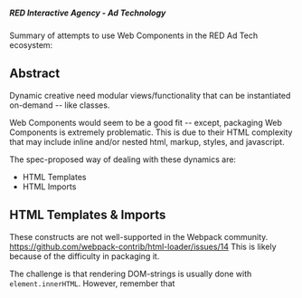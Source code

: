 ##### RED Interactive Agency - Ad Technology

Summary of attempts to use Web Components in the RED Ad Tech ecosystem:

## Abstract
Dynamic creative need modular views/functionality that can be instantiated on-demand -- like classes. 

Web Components would seem to be a good fit -- except, packaging Web Components is extremely problematic. This is due to their HTML complexity that may include inline and/or nested html, markup, styles, and javascript.

The spec-proposed way of dealing with these dynamics are:
- HTML Templates
- HTML Imports

## HTML Templates & Imports
These constructs are not well-supported in the Webpack community. https://github.com/webpack-contrib/html-loader/issues/14 This is likely because of the difficulty in packaging it. 

The challenge is that rendering DOM-strings is usually done with `element.innerHTML`. However, remember that <script> tags rendered as such will not execute. Then consider that `.html` files may include any combination of the following:
`<link rel="import" href="./relative-path-to-html" />`
- requires recursive parsing of content pages, while maintaining modularity
all of the loaders that were tested handled this differently (see below for a full list)

`<script type="text/javascript" src="./relative-path-to-js"></script>`
- easy enough to handle in a global scope, but not when bound to an HTML Template
 
`<script type="text/javascript" src="//absolute-path-to-js"></script>`
- does not execute when DOM-string is added to document via `element.innerHTML`

`<script> console.log('inline script tags'); </script>` 
- does not execute when DOM-string is added to document via `element.innerHTML`

`<template>`
- defers shadow content from executing (including child <script> and <link> tags)

CustomElements, like `<my-element />`
when added via `element.innerHTML` also fail to execute properly, even in Chrome
https://github.com/webcomponents/webcomponentsjs/issues/459
The likelihood of these combinations is especially true for web-components, since each `.html` essentially is a page.

## Tested Packages
[wc-loader](https://github.com/aruntk/wc-loader)
This loader came the closest. It located all of the dependencies and it repackaged them in a way that worked. The final limitations included:
 - <script> tags loading absolute urls were not parsed out of the DOM-string, thus causing them not to function
 - browser limitations when trying to render <my-component> from a DOM-string

[html-loader](https://github.com/webpack-contrib/html-loader)
This standard webpack loader does a tremendous job of locating every type of dependencies and modularizing it. However, for the output to function as expected, another loader would be needed. I was not able to find one for this purpose.

[polymer-webpack-loader](https://github.com/webpack-contrib/polymer-webpack-loader)
The repo on this one looks promising, but it does not seem to work at all on nested <link> or <script> tags.

[polymer-build](https://github.com/Polymer/polymer-build)
If I were forced to continue on this path, I would next test the Html-splitting capabilities of this project. Theoretically one could add the dependencies it to the webpack graph, and then somehow reconstruct it. Gauging by these other attempts, I'd guess it very difficult and time-consuming.

## Workarounds
Web-components can be utilized if they are just CustomElement definitions declared by JS, and:
their CustomElement definitions have been established before page render, and their markup is hard-coded into the DOM. 
they are instantiated with `document.createElement` and have been authored to work that way